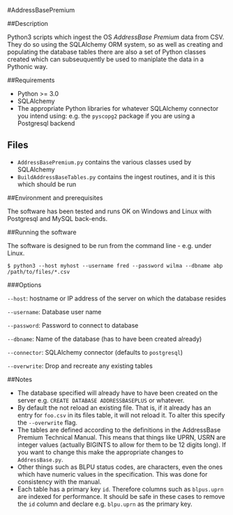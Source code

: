 #AddressBasePremium

##Description

Python3 scripts which ingest the OS _AddressBase Premium_ data from CSV. They do so using the SQLAlchemy ORM system, so as well as creating and populating the database tables there are also a set of Python classes created which can subseuquently be used to maniplate the data in a Pythonic way.

##Requirements

* Python >= 3.0
* SQLAlchemy
* The appropriate Python libraries for whatever SQLAlchemy connector you intend using: e.g. the `pyscopg2` package if you are using a Postgresql backend

## Files

* `AddressBasePremium.py` contains the various classes used by SQLAlchemy
* `BuildAddressBaseTables.py` contains the ingest routines, and it is this which should be run

##Environment and prerequisites

The software has been tested and runs OK on Windows and Linux with Postgresql and MySQL back-ends.

##Running the software

The software is designed to be run from the command line - e.g. under Linux.

`$ python3 --host myhost --username fred --password wilma --dbname abp /path/to/files/*.csv`

###Options

`--host`: hostname or IP address of the server on which the database resides

`--username`: Database user name

`--password`: Password to connect to database

`--dbname`: Name of the database (has to have been created already)

`--connector`: SQLAlchemy connector (defaults to `postgresql`)

`--overwrite`: Drop and recreate any existing tables

##Notes

* The database specified will already have to have been created on the server e.g. `CREATE DATABASE ADDRESSBASEPLUS` or whatever.
* By default the not reload an existing file. That is, if it already has an entry for `foo.csv` in its files table, it will not reload it. To alter this specify the `--overwrite` flag.
* The tables are defined according to the definitions in the AddressBase Premium Technical Manual. This means that things like UPRN, USRN are integer values (actually BIGINTS to allow for them to be 12 digits long). If you want to change this make the appropriate changes to `AddressBase.py`. 
* Other things such as BLPU status codes, are characters, even the ones which have numeric values in the specification. This was done for consistency with the manual.
* Each table has a primary key `id`. Therefore columns such as `blpus.uprn` are indexed for performance. It should be safe in these cases to remove the `id` column and declare e.g. `blpu.uprn` as the primary key.
